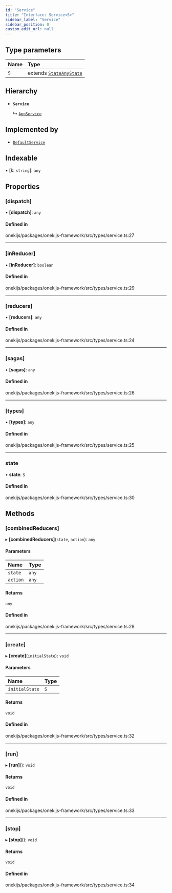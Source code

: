 ```yaml
---
id: "Service"
title: "Interface: Service<S>"
sidebar_label: "Service"
sidebar_position: 0
custom_edit_url: null
---
```


## Type parameters

| Name | Type |
| :------ | :------ |
| `S` | extends [`State`](State.md)[`AnyState`](AnyState.md) |

## Hierarchy

- **`Service`**

  ↳ [`AppService`](AppService.md)

## Implemented by

- [`DefaultService`](../classes/DefaultService.md)

## Indexable

▪ [k: `string`]: `any`

## Properties

### [dispatch]

• **[dispatch]**: `any`

#### Defined in

onekijs/packages/onekijs-framework/src/types/service.ts:27

___

### [inReducer]

• **[inReducer]**: `boolean`

#### Defined in

onekijs/packages/onekijs-framework/src/types/service.ts:29

___

### [reducers]

• **[reducers]**: `any`

#### Defined in

onekijs/packages/onekijs-framework/src/types/service.ts:24

___

### [sagas]

• **[sagas]**: `any`

#### Defined in

onekijs/packages/onekijs-framework/src/types/service.ts:26

___

### [types]

• **[types]**: `any`

#### Defined in

onekijs/packages/onekijs-framework/src/types/service.ts:25

___

### state

• **state**: `S`

#### Defined in

onekijs/packages/onekijs-framework/src/types/service.ts:30

## Methods

### [combinedReducers]

▸ **[combinedReducers]**(`state`, `action`): `any`

#### Parameters

| Name | Type |
| :------ | :------ |
| `state` | `any` |
| `action` | `any` |

#### Returns

`any`

#### Defined in

onekijs/packages/onekijs-framework/src/types/service.ts:28

___

### [create]

▸ **[create]**(`initialState`): `void`

#### Parameters

| Name | Type |
| :------ | :------ |
| `initialState` | `S` |

#### Returns

`void`

#### Defined in

onekijs/packages/onekijs-framework/src/types/service.ts:32

___

### [run]

▸ **[run]**(): `void`

#### Returns

`void`

#### Defined in

onekijs/packages/onekijs-framework/src/types/service.ts:33

___

### [stop]

▸ **[stop]**(): `void`

#### Returns

`void`

#### Defined in

onekijs/packages/onekijs-framework/src/types/service.ts:34
